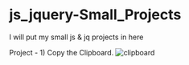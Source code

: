# js_jquery-Small_Projects
I will put my small js &amp; jq projects in here

Project - 1) Copy the Clipboard. 
![clipboard](https://github.com/GktgYildiz/js_jquery-Small_Projects/assets/102765970/a812c33f-ccf9-408d-9744-30b4f8e4b050)


